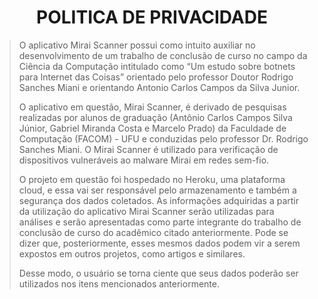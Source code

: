 <!DOCTYPE html>
<html>
<head>
<h1><center>POLITICA DE PRIVACIDADE</center></h1>
<p>
<blockquote>
<p>O aplicativo Mirai Scanner possui como intuito auxiliar no desenvolvimento de um trabalho de conclusão de curso no campo da Ciência da Computação intitulado como “Um estudo sobre botnets para Internet das Coisas” orientado pelo professor Doutor Rodrigo Sanches Miani e orientando Antonio Carlos Campos da Silva Junior.
<p>O aplicativo em questão, Mirai Scanner, é derivado de pesquisas realizadas por alunos de graduação (Antônio Carlos Campos Silva Júnior, Gabriel Miranda Costa e Marcelo Prado) da Faculdade de Computação (FACOM) - UFU e conduzidas pelo professor Dr. Rodrigo Sanches Miani. O Mirai Scanner é utilizado para verificação de dispositivos vulneráveis ao malware Mirai em redes sem-fio.
<p>O projeto em questão foi hospedado no Heroku, uma plataforma cloud, e essa vai ser responsável pelo armazenamento e também a segurança dos dados coletados. As informações adquiridas a partir da utilização do aplicativo Mirai Scanner serão utilizadas para análises e serão apresentadas como parte integrante do trabalho de conclusão de curso do acadêmico citado anteriormente. Pode se dizer que, posteriormente, esses mesmos dados podem vir a serem expostos em outros projetos, como artigos e similares. 
<p>Desse modo, o usuário se torna ciente que seus dados poderão ser utilizados nos itens mencionados anteriormente.
  
</blockquote>
</head>
</html>
